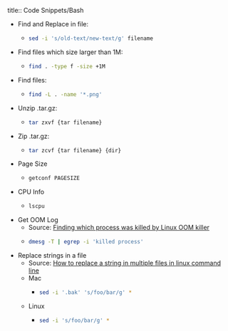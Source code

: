 title:: Code Snippets/Bash

- Find and Replace in file:
	- ```bash
	  sed -i 's/old-text/new-text/g' filename
	  ```
- Find files which size larger than 1M:
	- ```bash
	  find . -type f -size +1M
	  ```
- Find files:
	- ```bash
	  find -L . -name '*.png'
	  ```
- Unzip .tar.gz:
	- ```bash
	  tar zxvf {tar filename}
	  ```
- Zip .tar.gz:
	- ```bash
	  tar zcvf {tar filename} {dir}
	  ```
- Page Size
	- ```bash
	  getconf PAGESIZE
	  ```
- CPU Info
	- ```bash
	  lscpu
	  ```
- Get OOM Log
	- Source: [Finding which process was killed by Linux OOM killer](https://stackoverflow.com/questions/624857/finding-which-process-was-killed-by-linux-oom-killer)
	- ```bash
	  dmesg -T | egrep -i 'killed process'
	  ```
- Replace strings in a file
	- Source: [How to replace a string in multiple files in linux command line](https://stackoverflow.com/questions/11392478/how-to-replace-a-string-in-multiple-files-in-linux-command-line)
	- Mac
		- ```bash
		  sed -i '.bak' 's/foo/bar/g' *
		  ```
	- Linux
		- ```bash
		  sed -i 's/foo/bar/g' *
		  ```
